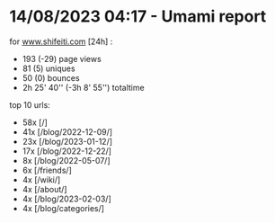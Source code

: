# 14/08/2023 04:17 - Umami report
for www.shifeiti.com [24h] :

 - 193 (-29) page views
 - 81 (5) uniques
 - 50 (0) bounces
 - 2h 25' 40'' (-3h 8' 55'') totaltime


top 10 urls:
 - 58x [/]
 - 41x [/blog/2022-12-09/]
 - 23x [/blog/2023-01-12/]
 - 17x [/blog/2022-12-22/]
 - 8x [/blog/2022-05-07/]
 - 6x [/friends/]
 - 4x [/wiki/]
 - 4x [/about/]
 - 4x [/blog/2023-02-03/]
 - 4x [/blog/categories/]


